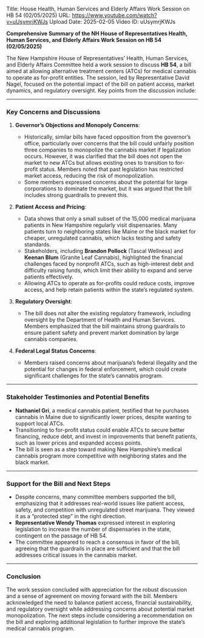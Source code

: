 Title: House Health, Human Services and Elderly Affairs Work Session on HB 54 (02/05/2025)
URL: https://www.youtube.com/watch?v=uUsymrjKWJs
Upload Date: 2025-02-05
Video ID: uUsymrjKWJs

**Comprehensive Summary of the NH House of Representatives Health, Human Services, and Elderly Affairs Work Session on HB 54 (02/05/2025)**

The New Hampshire House of Representatives’ Health, Human Services, and Elderly Affairs Committee held a work session to discuss **HB 54**, a bill aimed at allowing alternative treatment centers (ATCs) for medical cannabis to operate as for-profit entities. The session, led by Representative David Nagel, focused on the potential impact of the bill on patient access, market dynamics, and regulatory oversight. Key points from the discussion include:

---

### **Key Concerns and Discussions**

1. **Governor’s Objections and Monopoly Concerns**:  
   - Historically, similar bills have faced opposition from the governor’s office, particularly over concerns that the bill could unfairly position three companies to monopolize the cannabis market if legalization occurs. However, it was clarified that the bill does not open the market to new ATCs but allows existing ones to transition to for-profit status. Members noted that past legislation has restricted market access, reducing the risk of monopolization.  
   - Some members expressed concerns about the potential for large corporations to dominate the market, but it was argued that the bill includes strong guardrails to prevent this.

2. **Patient Access and Pricing**:  
   - Data shows that only a small subset of the 15,000 medical marijuana patients in New Hampshire regularly visit dispensaries. Many patients turn to neighboring states like Maine or the black market for cheaper, unregulated cannabis, which lacks testing and safety standards.  
   - Stakeholders, including **Brandon Pollock** (Tascal Wellness) and **Keenan Blum** (Granite Leaf Cannabis), highlighted the financial challenges faced by nonprofit ATCs, such as high-interest debt and difficulty raising funds, which limit their ability to expand and serve patients effectively.  
   - Allowing ATCs to operate as for-profits could reduce costs, improve access, and help retain patients within the state’s regulated system.

3. **Regulatory Oversight**:  
   - The bill does not alter the existing regulatory framework, including oversight by the Department of Health and Human Services. Members emphasized that the bill maintains strong guardrails to ensure patient safety and prevent market domination by large cannabis companies.

4. **Federal Legal Status Concerns**:  
   - Members raised concerns about marijuana’s federal illegality and the potential for changes in federal enforcement, which could create significant challenges for the state’s cannabis program.

---

### **Stakeholder Testimonies and Potential Benefits**

- **Nathaniel Gri**, a medical cannabis patient, testified that he purchases cannabis in Maine due to significantly lower prices, despite wanting to support local ATCs.  
- Transitioning to for-profit status could enable ATCs to secure better financing, reduce debt, and invest in improvements that benefit patients, such as lower prices and expanded access points.  
- The bill is seen as a step toward making New Hampshire’s medical cannabis program more competitive with neighboring states and the black market.

---

### **Support for the Bill and Next Steps**

- Despite concerns, many committee members supported the bill, emphasizing that it addresses real-world issues like patient access, safety, and competition with unregulated street marijuana. They viewed it as a “protected step” in the right direction.  
- **Representative Wendy Thomas** expressed interest in exploring legislation to increase the number of dispensaries in the state, contingent on the passage of HB 54.  
- The committee appeared to reach a consensus in favor of the bill, agreeing that the guardrails in place are sufficient and that the bill addresses critical issues in the cannabis market.  

---

### **Conclusion**

The work session concluded with appreciation for the robust discussion and a sense of agreement on moving forward with the bill. Members acknowledged the need to balance patient access, financial sustainability, and regulatory oversight while addressing concerns about potential market monopolization. The next steps include considering a recommendation on the bill and exploring additional legislation to further improve the state’s medical cannabis program.